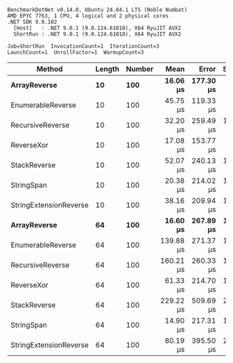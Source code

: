 ```

BenchmarkDotNet v0.14.0, Ubuntu 24.04.1 LTS (Noble Numbat)
AMD EPYC 7763, 1 CPU, 4 logical and 2 physical cores
.NET SDK 9.0.102
  [Host]   : .NET 9.0.1 (9.0.124.61010), X64 RyuJIT AVX2
  ShortRun : .NET 9.0.1 (9.0.124.61010), X64 RyuJIT AVX2

Job=ShortRun  InvocationCount=1  IterationCount=3  
LaunchCount=1  UnrollFactor=1  WarmupCount=3  

```
| Method                 | Length | Number | Mean      | Error     | StdDev    | Median     | Min        | Max       | Allocated |
|----------------------- |------- |------- |----------:|----------:|----------:|-----------:|-----------:|----------:|----------:|
| **ArrayReverse**           | **10**     | **100**    |  **16.06 μs** | **177.30 μs** |  **9.719 μs** |  **10.810 μs** |  **10.089 μs** |  **27.27 μs** |  **10.09 KB** |
| EnumerableReverse      | 10     | 100    |  45.75 μs | 119.33 μs |  6.541 μs |  42.742 μs |  41.248 μs |  53.25 μs |  17.91 KB |
| RecursiveReverse       | 10     | 100    |  32.20 μs | 259.49 μs | 14.223 μs |  26.169 μs |  21.981 μs |  48.44 μs |  33.53 KB |
| ReverseXor             | 10     | 100    |  17.08 μs | 153.77 μs |  8.429 μs |  14.136 μs |  10.510 μs |  26.58 μs |  10.09 KB |
| StackReverse           | 10     | 100    |  52.07 μs | 240.13 μs | 13.162 μs |  44.730 μs |  44.209 μs |  67.26 μs |  31.19 KB |
| StringSpan             | 10     | 100    |  20.38 μs | 214.02 μs | 11.731 μs |  27.091 μs |   6.832 μs |  27.21 μs |   5.41 KB |
| StringExtensionReverse | 10     | 100    |  38.16 μs | 209.94 μs | 11.508 μs |  34.114 μs |  29.226 μs |  51.15 μs |  17.91 KB |
| **ArrayReverse**           | **64**     | **100**    |  **16.60 μs** | **267.89 μs** | **14.684 μs** |   **8.186 μs** |   **8.055 μs** |  **33.55 μs** |  **30.41 KB** |
| EnumerableReverse      | 64     | 100    | 139.88 μs | 271.37 μs | 14.874 μs | 147.881 μs | 122.713 μs | 149.03 μs |  38.22 KB |
| RecursiveReverse       | 64     | 100    | 160.21 μs | 260.33 μs | 14.270 μs | 157.690 μs | 147.370 μs | 175.57 μs | 560.88 KB |
| ReverseXor             | 64     | 100    |  61.33 μs | 214.70 μs | 11.769 μs |  60.113 μs |  50.215 μs |  73.66 μs |  30.41 KB |
| StackReverse           | 64     | 100    | 229.22 μs | 509.69 μs | 27.938 μs | 224.269 μs | 204.091 μs | 259.30 μs |  88.22 KB |
| StringSpan             | 64     | 100    |  14.90 μs | 217.31 μs | 11.912 μs |   8.241 μs |   7.801 μs |  28.65 μs |  15.56 KB |
| StringExtensionReverse | 64     | 100    |  80.19 μs | 395.50 μs | 21.679 μs |  68.594 μs |  66.781 μs | 105.20 μs |  38.22 KB |
